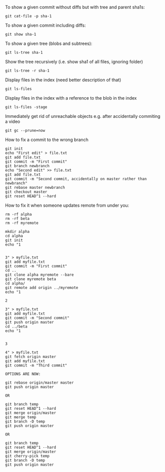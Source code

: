 To show a given commit without diffs but with tree and parent sha1s:
    
    git cat-file -p sha-1 

To show a given commit including diffs:

    git show sha-1

To show a given tree (blobs and subtrees):

    git ls-tree sha-1

Show the tree recursively (i.e. show sha1 of all files, ignoring folder)

    git ls-tree -r sha-1

Display files in the index (need better description of that)

    git ls-files

Display files in the index with a reference to the blob in the index

    git ls-files -stage

Immediately get rid of unreachable objects e.g. after accidentally commiting a video

    git gc --prune=now
    
How to fix a commit to the wrong branch

	git init
	echo "First edit" > file.txt
	git add file.txt 
	git commit -m "First commit"
	git branch newbranch
	echo "Second edit" >> file.txt
	git add file.txt 
	git commit -m "Second commit, accidentally on master rather than newbranch"
	git rebase master newbranch
	git checkout master
	git reset HEAD^1 --hard

How to fix it when someone updates remote from under you:

	rm -rf alpha
	rm -rf beta
	rm -rf myremote

	mkdir alpha
	cd alpha
	git init
	echo "1


	3" > myfile.txt
	git add myfile.txt 
	git commit -m "First commit"
	cd ..
	git clone alpha myremote --bare
	git clone myremote beta
	cd alpha/
	git remote add origin ../myremote
	echo "1

	2

	3" > myfile.txt
	git add myfile.txt 
	git commit -m "Second commit"
	git push origin master
	cd ../beta
	echo "1


	3

	4" > myfile.txt
	git fetch origin master
	git add myfile.txt 
	git commit -m "Third commit"

	OPTIONS ARE NOW:

	git rebase origin/master master
	git push origin master

	OR 

	git branch temp
	git reset HEAD^1 --hard
	git merge origin/master
	git merge temp
	git branch -D temp
	git push origin master

	OR

	git branch temp
	git reset HEAD^1 --hard
	git merge origin/master
	git cherry-pick temp
	git branch -D temp
	git push origin master
